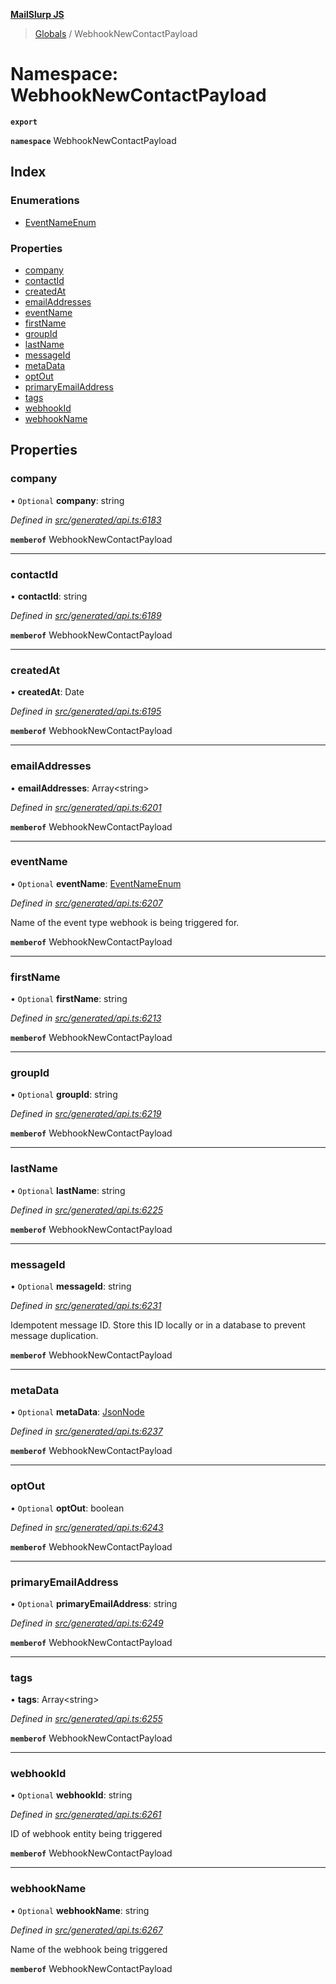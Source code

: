 **[MailSlurp JS](../README.md)**

> [Globals](../README.md) / WebhookNewContactPayload

# Namespace: WebhookNewContactPayload

**`export`** 

**`namespace`** WebhookNewContactPayload

## Index

### Enumerations

* [EventNameEnum](../enums/webhooknewcontactpayload.eventnameenum.md)

### Properties

* [company](webhooknewcontactpayload.md#company)
* [contactId](webhooknewcontactpayload.md#contactid)
* [createdAt](webhooknewcontactpayload.md#createdat)
* [emailAddresses](webhooknewcontactpayload.md#emailaddresses)
* [eventName](webhooknewcontactpayload.md#eventname)
* [firstName](webhooknewcontactpayload.md#firstname)
* [groupId](webhooknewcontactpayload.md#groupid)
* [lastName](webhooknewcontactpayload.md#lastname)
* [messageId](webhooknewcontactpayload.md#messageid)
* [metaData](webhooknewcontactpayload.md#metadata)
* [optOut](webhooknewcontactpayload.md#optout)
* [primaryEmailAddress](webhooknewcontactpayload.md#primaryemailaddress)
* [tags](webhooknewcontactpayload.md#tags)
* [webhookId](webhooknewcontactpayload.md#webhookid)
* [webhookName](webhooknewcontactpayload.md#webhookname)

## Properties

### company

• `Optional` **company**: string

*Defined in [src/generated/api.ts:6183](https://github.com/mailslurp/mailslurp-client/blob/2c659a7/src/generated/api.ts#L6183)*

**`memberof`** WebhookNewContactPayload

___

### contactId

•  **contactId**: string

*Defined in [src/generated/api.ts:6189](https://github.com/mailslurp/mailslurp-client/blob/2c659a7/src/generated/api.ts#L6189)*

**`memberof`** WebhookNewContactPayload

___

### createdAt

•  **createdAt**: Date

*Defined in [src/generated/api.ts:6195](https://github.com/mailslurp/mailslurp-client/blob/2c659a7/src/generated/api.ts#L6195)*

**`memberof`** WebhookNewContactPayload

___

### emailAddresses

•  **emailAddresses**: Array\<string>

*Defined in [src/generated/api.ts:6201](https://github.com/mailslurp/mailslurp-client/blob/2c659a7/src/generated/api.ts#L6201)*

**`memberof`** WebhookNewContactPayload

___

### eventName

• `Optional` **eventName**: [EventNameEnum](../enums/webhooknewcontactpayload.eventnameenum.md)

*Defined in [src/generated/api.ts:6207](https://github.com/mailslurp/mailslurp-client/blob/2c659a7/src/generated/api.ts#L6207)*

Name of the event type webhook is being triggered for.

**`memberof`** WebhookNewContactPayload

___

### firstName

• `Optional` **firstName**: string

*Defined in [src/generated/api.ts:6213](https://github.com/mailslurp/mailslurp-client/blob/2c659a7/src/generated/api.ts#L6213)*

**`memberof`** WebhookNewContactPayload

___

### groupId

• `Optional` **groupId**: string

*Defined in [src/generated/api.ts:6219](https://github.com/mailslurp/mailslurp-client/blob/2c659a7/src/generated/api.ts#L6219)*

**`memberof`** WebhookNewContactPayload

___

### lastName

• `Optional` **lastName**: string

*Defined in [src/generated/api.ts:6225](https://github.com/mailslurp/mailslurp-client/blob/2c659a7/src/generated/api.ts#L6225)*

**`memberof`** WebhookNewContactPayload

___

### messageId

• `Optional` **messageId**: string

*Defined in [src/generated/api.ts:6231](https://github.com/mailslurp/mailslurp-client/blob/2c659a7/src/generated/api.ts#L6231)*

Idempotent message ID. Store this ID locally or in a database to prevent message duplication.

**`memberof`** WebhookNewContactPayload

___

### metaData

• `Optional` **metaData**: [JsonNode](../interfaces/jsonnode.md)

*Defined in [src/generated/api.ts:6237](https://github.com/mailslurp/mailslurp-client/blob/2c659a7/src/generated/api.ts#L6237)*

**`memberof`** WebhookNewContactPayload

___

### optOut

• `Optional` **optOut**: boolean

*Defined in [src/generated/api.ts:6243](https://github.com/mailslurp/mailslurp-client/blob/2c659a7/src/generated/api.ts#L6243)*

**`memberof`** WebhookNewContactPayload

___

### primaryEmailAddress

• `Optional` **primaryEmailAddress**: string

*Defined in [src/generated/api.ts:6249](https://github.com/mailslurp/mailslurp-client/blob/2c659a7/src/generated/api.ts#L6249)*

**`memberof`** WebhookNewContactPayload

___

### tags

•  **tags**: Array\<string>

*Defined in [src/generated/api.ts:6255](https://github.com/mailslurp/mailslurp-client/blob/2c659a7/src/generated/api.ts#L6255)*

**`memberof`** WebhookNewContactPayload

___

### webhookId

• `Optional` **webhookId**: string

*Defined in [src/generated/api.ts:6261](https://github.com/mailslurp/mailslurp-client/blob/2c659a7/src/generated/api.ts#L6261)*

ID of webhook entity being triggered

**`memberof`** WebhookNewContactPayload

___

### webhookName

• `Optional` **webhookName**: string

*Defined in [src/generated/api.ts:6267](https://github.com/mailslurp/mailslurp-client/blob/2c659a7/src/generated/api.ts#L6267)*

Name of the webhook being triggered

**`memberof`** WebhookNewContactPayload

